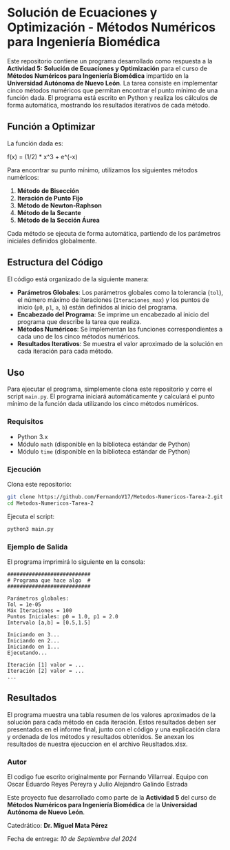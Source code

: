 # Solución de Ecuaciones y Optimización - Métodos Numéricos para Ingeniería Biomédica

Este repositorio contiene un programa desarrollado como respuesta a la **Actividad 5: Solución de Ecuaciones y Optimización** para el curso de **Métodos Numéricos para Ingeniería Biomédica** impartido en la **Universidad Autónoma de Nuevo León**. La tarea consiste en implementar cinco métodos numéricos que permitan encontrar el punto mínimo de una función dada. El programa está escrito en Python y realiza los cálculos de forma automática, mostrando los resultados iterativos de cada método.

## Función a Optimizar

La función dada es:

f(x) = (1/2) * x^3 + e^(-x)

Para encontrar su punto mínimo, utilizamos los siguientes métodos numéricos:

1. **Método de Bisección**
2. **Iteración de Punto Fijo**
3. **Método de Newton-Raphson**
4. **Método de la Secante**
5. **Método de la Sección Áurea**

Cada método se ejecuta de forma automática, partiendo de los parámetros iniciales definidos globalmente.

## Estructura del Código

El código está organizado de la siguiente manera:

- **Parámetros Globales**: Los parámetros globales como la tolerancia (`tol`), el número máximo de iteraciones (`Iteraciones_max`) y los puntos de inicio (`p0`, `p1`, `a`, `b`) están definidos al inicio del programa.
- **Encabezado del Programa**: Se imprime un encabezado al inicio del programa que describe la tarea que realiza.
- **Métodos Numéricos**: Se implementan las funciones correspondientes a cada uno de los cinco métodos numéricos.
- **Resultados Iterativos**: Se muestra el valor aproximado de la solución en cada iteración para cada método.

## Uso

Para ejecutar el programa, simplemente clona este repositorio y corre el script `main.py`. El programa iniciará automáticamente y calculará el punto mínimo de la función dada utilizando los cinco métodos numéricos.

### Requisitos

- Python 3.x
- Módulo `math` (disponible en la biblioteca estándar de Python)
- Módulo `time` (disponible en la biblioteca estándar de Python)

### Ejecución

Clona este repositorio:

```bash
git clone https://github.com/FernandoV17/Metodos-Numericos-Tarea-2.git
cd Metodos-Numericos-Tarea-2
```

Ejecuta el script:

```bash
python3 main.py
```

### Ejemplo de Salida

El programa imprimirá lo siguiente en la consola:

```
###########################
# Programa que hace algo  #
###########################

Parámetros globales:
Tol = 1e-05
Máx Iteraciones = 100
Puntos Iniciales: p0 = 1.0, p1 = 2.0
Intervalo [a,b] = [0.5,1.5]

Iniciando en 3...
Iniciando en 2...
Iniciando en 1...
Ejecutando...

Iteración [1] valor = ...
Iteración [2] valor = ...
...
```

## Resultados

El programa muestra una tabla resumen de los valores aproximados de la solución para cada método en cada iteración. Estos resultados deben ser presentados en el informe final, junto con el código y una explicación clara y ordenada de los métodos y resultados obtenidos. Se anexan los resultados de nuestra ejecuccion en el archivo Reusltados.xlsx.

### Autor

El codigo fue escrito originalmente por Fernando Villarreal. Equipo con Oscar Eduardo Reyes Pereyra y Julio Alejandro Galindo Estrada

Este proyecto fue desarrollado como parte de la **Actividad 5** del curso de **Métodos Numéricos para Ingeniería Biomédica** de la **Universidad Autónoma de Nuevo León**.

Catedrático: **Dr. Miguel Mata Pérez**

Fecha de entrega: *10 de Septiembre del 2024*
